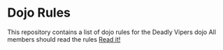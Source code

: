 Dojo Rules
==========

This repository contains a list of dojo rules for the Deadly Vipers dojo
All members should read the rules
[Read it!](https://github.com/deadlyvipers)
